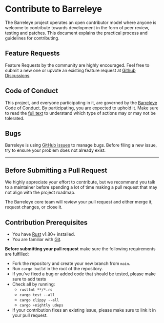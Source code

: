 # Contribute to Barreleye

The Barreleye project operates an open contributor model where anyone is welcome to contribute towards development in the form of peer review, testing and patches. This document explains the practical process and guidelines for contributing.

## Feature Requests

Feature Requests by the community are highly encouraged. Feel free to submit a new one or upvote an existing feature request at [Github Discussions](https://github.com/barreleye/barreleye/discussions).

## Code of Conduct

This project, and everyone participating in it, are governed by the [Barreleye Code of Conduct](CODE_OF_CONDUCT.md). By participating, you are expected to uphold it. Make sure to read the [full text](CODE_OF_CONDUCT.md) to understand which type of actions may or may not be tolerated.

## Bugs

Barreleye is using [GitHub issues](https://github.com/barreleye/barreleye/issues) to manage bugs. Before filing a new issue, try to ensure your problem does not already exist.

---

## Before Submitting a Pull Request

We highly appreciate your effort to contribute, but we recommend you talk to a maintainer before spending a lot of time making a pull request that may not align with the project roadmap.

The Barreleye core team will review your pull request and either merge it, request changes, or close it.

## Contribution Prerequisites

- You have [Rust](https://www.rust-lang.org/) v1.80+ installed.
- You are familiar with [Git](https://git-scm.com).

**Before submitting your pull request** make sure the following requirements are fulfilled:

- Fork the repository and create your new branch from `main`.
- Run `cargo build` in the root of the repository.
- If you've fixed a bug or added code that should be tested, please make sure to add tests
- Check all by running:
  - `rustfmt **/*.rs`
  - `cargo test --all`
  - `cargo clippy --all`
  - `cargo +nightly udeps`
- If your contribution fixes an existing issue, please make sure to link it in your pull request.